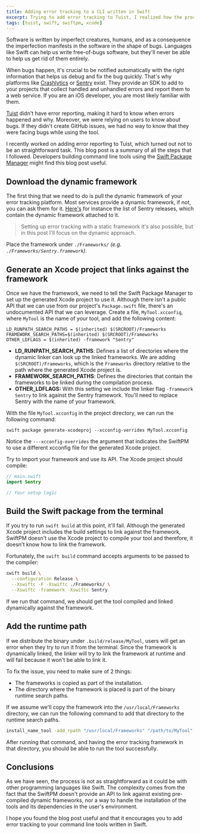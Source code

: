 ```yaml
---
title: Adding error tracking to a CLI written in Swift
excerpt: Trying to add error tracking to Tuist, I realized how the process is not very straightforward. This blog post describes the process that I followed to help other Swift developers add error tracking to their CLI tools.
tags: [tuist, swift, swiftpm, xcode]
---
```


Software is written by imperfect creatures,
humans,
and as a consequence the imperfection manifests in the software in the shape of bugs.
Languages like Swift can help us write free-of-bugs software,
but they'll never be able to help us get rid of them entirely.


When bugs happen,
it's crucial to be notified automatically with the right information that helps us debug and fix the bug quickly.
That's why platforms like [Crashlytics](https://try.crashlytics.com/) or [Sentry](https://sentryio) exist.
They provide an SDK to add to your projects that collect handled and unhandled errors and report them to a web service. 
If you are an iOS developer, 
you are most likely familiar with them.

[Tuist](https://tuist.io) didn't have error reporting,
making it hard to know when errors happened and why.
Moreover, 
we were relying on users to know about bugs.
If they didn't create GitHub issues,
we had no way to know that they were facing bugs while using the tool.

I recently worked on adding error reporting to Tuist,
which turned out not to be an straightforward task.
This blog post is a summary of all the steps that I followed.
Developers building command line tools using the [Swift Package Manager](https://swift.org/package-manager/) might find this blog post useful.

## Download the dynamic framework

The first thing that we need to do is pull the dynamic framework of your error tracking platform.
Most services provide a dynamic framework,
if not,
you can ask them for it.
[Here's](https://github.com/getsentry/sentry-cocoa/releases) for instance the list of Sentry releases,
which contain the dynamic framework attached to it.

> Setting up error tracking with a static framework it's also possible, but in this post I'll focus on the dynamic approach.

Place the framework under `./Frameworks/` *(e.g. `./Frameworks/Sentry.framework`)*.

## Generate an Xcode project that links against the framework

Once we have the framework,
we need to tell the Swift Package Manager to set up the generated Xcode project to use it.
Although there isn't a public API that we can use from our project's `Package.swift` file,
there's an undocumented API that we can leverage.
Create a file, `MyTool.xcconfig`,
where `MyTool` is the name of your tool,
and add the following content:

```xcconfig
LD_RUNPATH_SEARCH_PATHS = $(inherited) $(SRCROOT)/Frameworks
FRAMEWORK_SEARCH_PATHS=$(inherited) $(SRCROOT)/Frameworks
OTHER_LDFLAGS = $(inherited) -framework "Sentry"
```

- **LD_RUNPATH_SEARCH_PATHS**: Defines a list of directories where the dynamic linker can look up the linked frameworks. We are adding `$(SRCROOT)/Frameworks`, which is the `Frameworks` directory relative to the path where the generated Xcode project is.
- **FRAMEWORK_SEARCH_PATHS**: Defines the directories that contain the frameworks to be linked during the compilation process.
- **OTHER_LDFLAGS:** With this setting we include the linker flag `-framework Sentry` to link against the Sentry framework. You'll need to replace Sentry with the name of your framework.

With the file `MyTool.xcconfig` in the project directory, we can run the following command:

```
swift package generate-xcodeproj --xcconfig-verrides MyTool.xcconfig
```

Notice the `---xcconfig-overrides` the argument that indicates the SwiftPM to use a different xcconfig file for the generated Xcode project.

Try to import your framework and use its API. The Xcode project should compile:

```swift
// main.swift
import Sentry

// Your setup logic
```

## Build the Swift package from the terminal

If you try to run `swift build` at this point,
it'll fail.
Although the generated Xcode project includes the build settings to link against the framework,
SwiftPM doesn't use the Xcode project to compile your tool and therefore,
it doesn't know how to link the framework.

Fortunately,
the `swift build` command accepts arguments to be passed to the compiler:

```bash
swift build \
  --configuration Release \
  --Xswiftc -F -Xswiftc ./Frameworks/ \
  --Xswiftc -framework -Xswiftc Sentry
```

If we run that command, we should get the tool compiled and linked dynamically against the framework.

##  Add the runtime path

If we distribute the binary under `.build/release/MyTool`,
users will get an error when they try to run it from the terminal.
Since the framework is dynamically linked,
the linker will try to link the framework at runtime and will fail because it won't be able to link it.

To fix the issue, you need to make sure of 2 things:
- The frameworks is copied as part of the installation.
- The directory where the framework is placed is part of the binary runtime search paths.

If we assume we'll copy the framework into the `/usr/local/Frameworks` directory,
we can run the following command to add that directory to the runtime search paths.

```bash
install_name_tool -add_rpath "/usr/local/Frameworks" "/path/to/MyTool"
```

After running that command,
and having the error tracking framework in that directory,
you should be able to run the tool successfully.


## Conclusions

As we have seen,
the process is not as straightforward as it could be with other programming languages like Swift. 
The complexity comes from the fact that the SwiftPM doesn't provide an API to link against existing pre-compiled dynamic frameworks, nor a way to handle the installation of the tools and its dependencies in the user's environment.

I hope you found the blog post useful and that it encourages you to add error tracking to your command line tools written in Swift.

